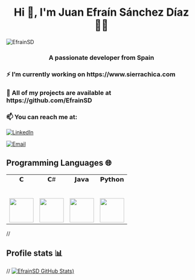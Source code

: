 <h1 align="center"> Hi 👋, I'm Juan Efraín Sánchez Díaz 👨‍💻 </h1>

<img src="https://komarev.com/ghpvc/?username=EfrainSD" alt="EfrainSD" />


<h3 align="center">A passionate developer from Spain</h3>

<h3> ⚡ I’m currently working on https://www.sierrachica.com </h3>

<h3> 📠 All of my projects are available at https://github.com/EfrainSD </h3>
    
<h3> 📫 You can reach me at: </h3>

<p align="center">

   <a href="https://www.linkedin.com/in/juan-efraín-sánchez-díaz-6554451b1/" target="_blank"><img alt="LinkedIn" src="https://img.shields.io/badge/LinkedIn-@juanefrain-blue?style=flat&logo=linkedin"></a>
   
   <a href="mailto:juanefrain4@gmail.com"><img alt="Email" src="https://img.shields.io/badge/Email-juanefrain4@gmail.com-blue?style=flat&logo=gmail"></a>
</p>

  
  
  
## Programming Languages 🌐

<table>
  <tbody>
    <tr valign="top">
      <td width="25%" align="center">
        <span>𝗖</span><br><br><br>
        <img height="64px" src="https://cdn.svgporn.com/logos/c.svg">
      </td>
      <td width="25%" align="center">
        <span>𝗖#</span><br><br><br>
        <img height="64px" src="https://cdn.svgporn.com/logos/c-sharp.svg">
      </td>
      <td width="25%" align="center">
        <span>𝗝𝗮𝘃𝗮</span><br><br><br>
        <img height="64px" src="https://cdn.svgporn.com/logos/java.svg">
      </td>
      <td width="25%" align="center">
        <span>𝗣𝘆𝘁𝗵𝗼𝗻</span><br><br><br>
        <img height="64px" src="https://cdn.svgporn.com/logos/python.svg">
    </tr>
  </tbody>
</table>




// <h2>Profile stats :bar_chart: </h2>

// [![EfrainSD GitHub Stats](https://github-readme-stats.vercel.app/api?username=EfrainSD&show_icons=true&theme=synthwave))](https://github.com/EfrainSD)

